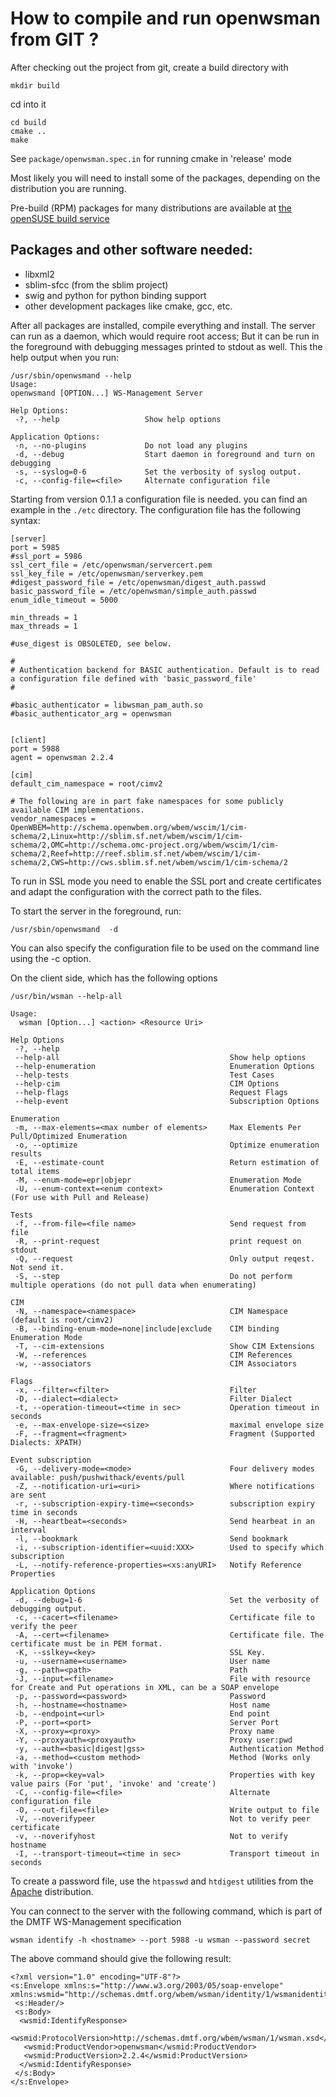# How to compile and run openwsman from GIT ? 

After checking out the project from git, create a build directory
with

    mkdir build

cd into it

    cd build
    cmake ..
    make

See `package/openwsman.spec.in` for running cmake in 'release' mode

Most likely you will need to install some of the packages, depending
on the distribution you are running.

Pre-build (RPM) packages for many distributions are available at
[the openSUSE build service](https://build.opensuse.org/project/show?project=Openwsman)


## Packages and other software needed:

* libxml2
* sblim-sfcc (from the sblim project)
* swig and python for python binding support
* other development packages like cmake, gcc, etc.

After all packages are installed, compile everything and install. The
server can run as a daemon, which would require root access; But it
can be run in the foreground with debugging messages printed to stdout
as well. This the help output when you run:

    /usr/sbin/openwsmand --help
    Usage:
    openwsmand [OPTION...] WS-Management Server

    Help Options:
     -?, --help                   Show help options

    Application Options:
     -n, --no-plugins             Do not load any plugins
     -d, --debug                  Start daemon in foreground and turn on debugging
     -s, --syslog=0-6             Set the verbosity of syslog output.
     -c, --config-file=<file>     Alternate configuration file

Starting from version 0.1.1 a configuration file is needed. you can
find an example in the `./etc` directory. The configuration file has the
following syntax:

    [server]
    port = 5985
    #ssl_port = 5986
    ssl_cert_file = /etc/openwsman/servercert.pem
    ssl_key_file = /etc/openwsman/serverkey.pem
    #digest_password_file = /etc/openwsman/digest_auth.passwd
    basic_password_file = /etc/openwsman/simple_auth.passwd
    enum_idle_timeout = 5000

    min_threads = 1
    max_threads = 1

    #use_digest is OBSOLETED, see below.

    #
    # Authentication backend for BASIC authentication. Default is to read a configuration file defined with 'basic_password_file'
    #

    #basic_authenticator = libwsman_pam_auth.so
    #basic_authenticator_arg = openwsman


    [client]
    port = 5988
    agent = openwsman 2.2.4

    [cim]
    default_cim_namespace = root/cimv2

    # The following are in part fake namespaces for some publicly available CIM implementations.
    vendor_namespaces = OpenWBEM=http://schema.openwbem.org/wbem/wscim/1/cim-schema/2,Linux=http://sblim.sf.net/wbem/wscim/1/cim-schema/2,OMC=http://schema.omc-project.org/wbem/wscim/1/cim-schema/2,Reef=http://reef.sblim.sf.net/wbem/wscim/1/cim-schema/2,CWS=http://cws.sblim.sf.net/wbem/wscim/1/cim-schema/2


To run in SSL mode you need to enable the SSL port and create certificates and adapt the configuration
with the correct path to the files.

To start the server in the foreground, run:

    /usr/sbin/openwsmand  -d

You can also specify the configuration file to be used on the command line using the -c option.

On the client side, which has the following options

    /usr/bin/wsman --help-all

    Usage:
      wsman [Option...] <action> <Resource Uri>

    Help Options
     -?, --help
     --help-all                                      Show help options
     --help-enumeration                              Enumeration Options
     --help-tests                                    Test Cases
     --help-cim                                      CIM Options
     --help-flags                                    Request Flags
     --help-event                                    Subscription Options

    Enumeration
     -m, --max-elements=<max number of elements>     Max Elements Per Pull/Optimized Enumeration
     -o, --optimize                                  Optimize enumeration results
     -E, --estimate-count                            Return estimation of total items
     -M, --enum-mode=epr|objepr                      Enumeration Mode
     -U, --enum-context=<enum context>               Enumeration Context (For use with Pull and Release)

    Tests
     -f, --from-file=<file name>                     Send request from file
     -R, --print-request                             print request on stdout
     -Q, --request                                   Only output reqest. Not send it.
     -S, --step                                      Do not perform multiple operations (do not pull data when enumerating)

    CIM
     -N, --namespace=<namespace>                     CIM Namespace (default is root/cimv2)
     -B, --binding-enum-mode=none|include|exclude    CIM binding Enumeration Mode
     -T, --cim-extensions                            Show CIM Extensions
     -W, --references                                CIM References
     -w, --associators                               CIM Associators

    Flags
     -x, --filter=<filter>                           Filter
     -D, --dialect=<dialect>                         Filter Dialect
     -t, --operation-timeout=<time in sec>           Operation timeout in seconds
     -e, --max-envelope-size=<size>                  maximal envelope size
     -F, --fragment=<fragment>                       Fragment (Supported Dialects: XPATH)

    Event subscription
     -G, --delivery-mode=<mode>                      Four delivery modes available: push/pushwithack/events/pull
     -Z, --notification-uri=<uri>                    Where notifications are sent
     -r, --subscription-expiry-time=<seconds>        subscription expiry time in seconds
     -H, --heartbeat=<seconds>                       Send hearbeat in an interval
     -l, --bookmark                                  Send bookmark
     -i, --subscription-identifier=<uuid:XXX>        Used to specify which subscription
     -L, --notify-reference-properties=<xs:anyURI>   Notify Reference Properties

    Application Options
     -d, --debug=1-6                                 Set the verbosity of debugging output.
     -c, --cacert=<filename>                         Certificate file to verify the peer
     -A, --cert=<filename>                           Certificate file. The certificate must be in PEM format.
     -K, --sslkey=<key>                              SSL Key.
     -u, --username=<username>                       User name
     -g, --path=<path>                               Path
     -J, --input=<filename>                          File with resource for Create and Put operations in XML, can be a SOAP envelope
     -p, --password=<password>                       Password
     -h, --hostname=<hostname>                       Host name
     -b, --endpoint=<url>                            End point
     -P, --port=<port>                               Server Port
     -X, --proxy=<proxy>                             Proxy name
     -Y, --proxyauth=<proxyauth>                     Proxy user:pwd
     -y, --auth=<basic|digest|gss>                   Authentication Method
     -a, --method=<custom method>                    Method (Works only with 'invoke')
     -k, --prop=<key=val>                            Properties with key value pairs (For 'put', 'invoke' and 'create')
     -C, --config-file=<file>                        Alternate configuration file
     -O, --out-file=<file>                           Write output to file
     -V, --noverifypeer                              Not to verify peer certificate
     -v, --noverifyhost                              Not to verify hostname
     -I, --transport-timeout=<time in sec>           Transport timeout in seconds

To create a password file, use the `htpasswd` and `htdigest` utilities
from the [Apache](http://www.apache.org) distribution.

You can connect to the server with the following command, which is part of the DMTF WS-Management specification

    wsman identify -h <hostname> --port 5988 -u wsman --password secret


The above command should give the following result:


    <?xml version="1.0" encoding="UTF-8"?>
    <s:Envelope xmlns:s="http://www.w3.org/2003/05/soap-envelope" xmlns:wsmid="http://schemas.dmtf.org/wbem/wsman/identity/1/wsmanidentity.xsd">
     <s:Header/>
     <s:Body>
      <wsmid:IdentifyResponse>
       <wsmid:ProtocolVersion>http://schemas.dmtf.org/wbem/wsman/1/wsman.xsd</wsmid:ProtocolVersion>
       <wsmid:ProductVendor>openwsman</wsmid:ProductVendor>
       <wsmid:ProductVersion>2.2.4</wsmid:ProductVersion>
      </wsmid:IdentifyResponse>
     </s:Body>
    </s:Envelope>

